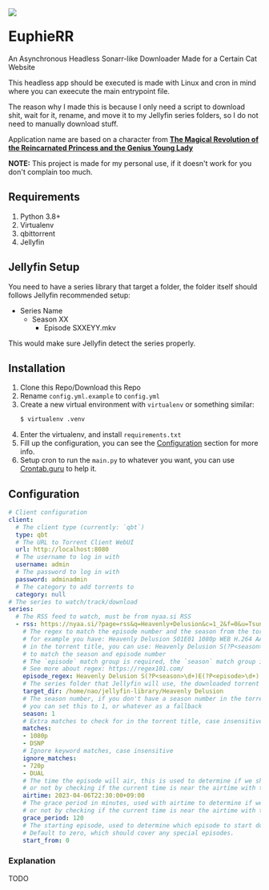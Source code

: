 <img align="left" src="https://em-content.zobj.net/thumbs/120/google/350/rainbow_1f308.png" />
<h1>EuphieRR</h1>
<p>An Asynchronous Headless Sonarr-like Downloader Made for a Certain Cat Website</p>

This headless app should be executed is made with Linux and cron in mind where you can exeecute the main entrypoint file.

The reason why I made this is because I only need a script to download shit, wait for it, rename, and move it to my Jellyfin series folders, so I do not need to manually download stuff.

Application name are based on a character from **[The Magical Revolution of the Reincarnated Princess and the Genius Young Lady][Anilist]**

**NOTE:** This project is made for my personal use, if it doesn't work for you don't complain too much.

## Requirements
1. Python 3.8+
2. Virtualenv
3. qbittorrent
4. Jellyfin

## Jellyfin Setup
You need to have a series library that target a folder, the folder itself should follows Jellyfin recommended setup:
- Series Name
  - Season XX
    - Episode SXXEYY.mkv

This would make sure Jellyfin detect the series properly.

## Installation
1. Clone this Repo/Download this Repo
2. Rename `config.yml.example` to `config.yml`
3. Create a new virtual environment with `virtualenv` or something similar:
   ```bash
   $ virtualenv .venv
   ```
4. Enter the virtualenv, and install `requirements.txt`
4. Fill up the configuration, you can see the [Configuration](#configuration) section for more info.
5. Setup cron to run the `main.py` to whatever you want, you can use [Crontab.guru][Crontab] to help it.

## Configuration

```yaml
# Client configuration
client:
  # The client type (currently: `qbt`)
  type: qbt
  # The URL to Torrent Client WebUI
  url: http://localhost:8080
  # The username to log in with
  username: admin
  # The password to log in with
  password: adminadmin
  # The category to add torrents to
  category: null
# The series to watch/track/download
series:
  # The RSS feed to watch, must be from nyaa.si RSS
  - rss: https://nyaa.si/?page=rss&q=Heavenly+Delusion&c=1_2&f=0&u=Tsundere-Raws
    # The regex to match the episode number and the season from the torrent title
    # for example you have: Heavenly Delusion S01E01 1080p WEB H.264 AAC -Tsundere-Raws (DSNP) (Tengoku Daimakyou / MultiSubs)
    # in the torrent title, you can use: Heavenly Delusion S(?P<season>\d+)E(?P<episode>\d+)
    # to match the season and episode number
    # The `episode` match group is required, the `season` match group is optional
    # See more about regex: https://regex101.com/
    episode_regex: Heavenly Delusion S(?P<season>\d+)E(?P<episode>\d+)
    # The series folder that Jellyfin will use, the downloaded torrent will be moved to this folder
    target_dir: /home/nao/jellyfin-library/Heavenly Delusion
    # The season number, if you don't have a season number in the torrent title
    # you can set this to 1, or whatever as a fallback
    season: 1
    # Extra matches to check for in the torrent title, case insensitive
    matches:
    - 1080p
    - DSNP
    # Ignore keyword matches, case insensitive
    ignore_matches:
    - 720p
    - DUAL
    # The time the episode will air, this is used to determine if we should download the episode
    # or not by checking if the current time is near the airtime with the provided grace period
    airtime: 2023-04-06T22:30:00+09:00
    # The grace period in minutes, used with airtime to determine if we should download the episode
    # or not by checking if the current time is near the airtime with the provided grace period.
    grace_period: 120
    # The starting episode, used to determine which episode to start downloading from
    # Default to zero, which should cover any special episodes.
    start_from: 0
```

### Explanation

TODO

[Anilist]: https://anilist.co/anime/153629/
[Crontab]: https://crontab.guru/